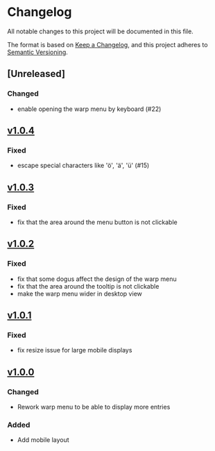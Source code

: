 # Changelog
All notable changes to this project will be documented in this file.

The format is based on [Keep a Changelog](https://keepachangelog.com/en/1.0.0/),
and this project adheres to [Semantic Versioning](https://semver.org/spec/v2.0.0.html).

## [Unreleased]
### Changed
- enable opening the warp menu by keyboard (#22)

## [v1.0.4](https://github.com/cloudogu/warp-menu/releases/tag/v1.0.4)
### Fixed
- escape special characters like 'ö', 'ä', 'ü' (#15)

## [v1.0.3](https://github.com/cloudogu/warp-menu/releases/tag/v1.0.3)
### Fixed
- fix that the area around the menu button is not clickable

## [v1.0.2](https://github.com/cloudogu/warp-menu/releases/tag/v1.0.2)
### Fixed
- fix that some dogus affect the design of the warp menu
- fix that the area around the tooltip is not clickable
- make the warp menu wider in desktop view

## [v1.0.1](https://github.com/cloudogu/warp-menu/releases/tag/v1.0.1)
### Fixed
- fix resize issue for large mobile displays

## [v1.0.0](https://github.com/cloudogu/warp-menu/releases/tag/v1.0.0)
### Changed
- Rework warp menu to be able to display more entries

### Added
- Add mobile layout
